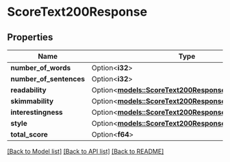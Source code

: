 # ScoreText200Response

## Properties

Name | Type | Description | Notes
------------ | ------------- | ------------- | -------------
**number_of_words** | Option<**i32**> |  | [optional]
**number_of_sentences** | Option<**i32**> |  | [optional]
**readability** | Option<[**models::ScoreText200ResponseReadability**](scoreText_200_response_readability.md)> |  | [optional]
**skimmability** | Option<[**models::ScoreText200ResponseSkimmability**](scoreText_200_response_skimmability.md)> |  | [optional]
**interestingness** | Option<[**models::ScoreText200ResponseInterestingness**](scoreText_200_response_interestingness.md)> |  | [optional]
**style** | Option<[**models::ScoreText200ResponseStyle**](scoreText_200_response_style.md)> |  | [optional]
**total_score** | Option<**f64**> |  | [optional]

[[Back to Model list]](../README.md#documentation-for-models) [[Back to API list]](../README.md#documentation-for-api-endpoints) [[Back to README]](../README.md)


